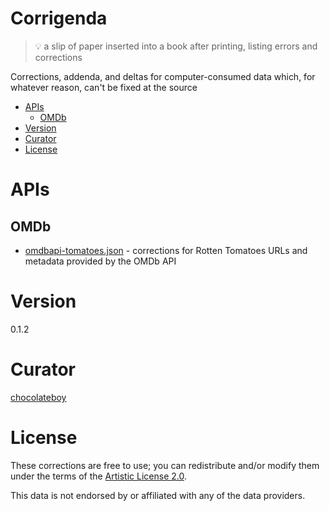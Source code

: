 # Corrigenda

> :bulb: a slip of paper inserted into a book after printing, listing errors and corrections

Corrections, addenda, and deltas for computer-consumed data which, for whatever reason, can't be fixed at the source

<!-- START doctoc generated TOC please keep comment here to allow auto update -->
<!-- DON'T EDIT THIS SECTION, INSTEAD RE-RUN doctoc TO UPDATE -->

- [APIs](#apis)
  - [OMDb](#omdb)
- [Version](#version)
- [Curator](#curator)
- [License](#license)

<!-- END doctoc generated TOC please keep comment here to allow auto update -->

# APIs

## OMDb

* [omdbapi-tomatoes.json](omdb/omdb-tomatoes.json) - corrections for Rotten Tomatoes URLs and metadata
provided by the OMDb API

# Version

0.1.2

# Curator

[chocolateboy](mailto:chocolate@cpan.org)

# License

These corrections are free to use; you can redistribute and/or modify them under the terms of the
[Artistic License 2.0](http://www.opensource.org/licenses/artistic-license-2.0.php).

This data is not endorsed by or affiliated with any of the data providers.
